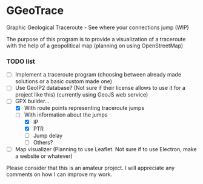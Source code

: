 # GGeoTrace
Graphic Geological Traceroute - See where your connections jump (WIP)

The purpose of this program is to provide a visualization of a traceroute with the help of a geopolitical map (planning on using OpenStreetMap)

### TODO list
- [ ] Implement a traceroute program (choosing between already made solutions or a basic custom made one)
- [ ] Use GeoIP2 database? (Not sure if their license allows to use it for a project like this) (currently using GeoJS web service)
- [ ] GPX builder...
   - [x] With route points representing traceroute jumps
   - [ ] With information about the jumps
      - [x] IP 
      - [x] PTR
      - [ ] Jump delay
      - [ ] Others?
- [ ] Map visualizer (Planning to use Leaflet. Not sure if to use Electron, make a website or whatever)

Please consider that this is an amateur project. I will appreciate any comments on how I can improve my work.

